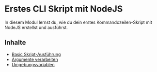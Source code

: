 # Erstes CLI Skript mit NodeJS

In diesem Modul lernst du, wie du dein erstes Kommandozeilen-Skript mit NodeJS erstellst und ausführst.

## Inhalte

- [Basic Skript-Ausführung](basicExecution.md)
- [Argumente verarbeiten](argumentHandling.md)
- [Umgebungsvariablen](environmentVariables.md) 